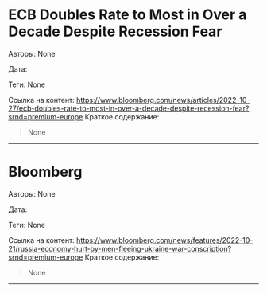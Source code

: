 # ECB Doubles Rate to Most in Over a Decade Despite Recession Fear

Авторы: 
None

Дата: 

Теги: 
None

Ссылка на контент: 
https://www.bloomberg.com/news/articles/2022-10-27/ecb-doubles-rate-to-most-in-over-a-decade-despite-recession-fear?srnd=premium-europe
Краткое содержание: 

<blockquote>
None<br> 
</blockquote>

---

# Bloomberg

Авторы: 
None

Дата: 

Теги: 
None

Ссылка на контент: 
https://www.bloomberg.com/news/features/2022-10-21/russia-economy-hurt-by-men-fleeing-ukraine-war-conscription?srnd=premium-europe
Краткое содержание: 

<blockquote>
None<br> 
</blockquote>

---


